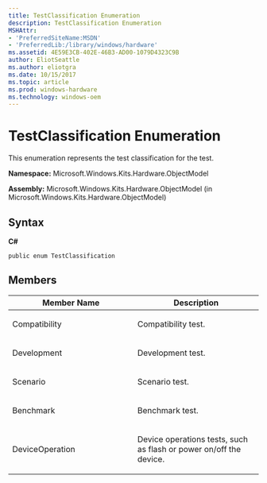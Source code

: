 ```yaml
---
title: TestClassification Enumeration
description: TestClassification Enumeration
MSHAttr:
- 'PreferredSiteName:MSDN'
- 'PreferredLib:/library/windows/hardware'
ms.assetid: 4E59E3CB-402E-46B3-AD00-1079D4323C9B
author: EliotSeattle
ms.author: eliotgra
ms.date: 10/15/2017
ms.topic: article
ms.prod: windows-hardware
ms.technology: windows-oem
---
```


# TestClassification Enumeration


This enumeration represents the test classification for the test.

**Namespace:** Microsoft.Windows.Kits.Hardware.ObjectModel

**Assembly:** Microsoft.Windows.Kits.Hardware.ObjectModel (in Microsoft.Windows.Kits.Hardware.ObjectModel)

## <span id="Syntax"></span><span id="syntax"></span><span id="SYNTAX"></span>Syntax


**C#**

`public enum TestClassification`

## <span id="Members"></span><span id="members"></span><span id="MEMBERS"></span>Members


<table>
<colgroup>
<col width="50%" />
<col width="50%" />
</colgroup>
<thead>
<tr class="header">
<th>Member Name</th>
<th>Description</th>
</tr>
</thead>
<tbody>
<tr class="odd">
<td><p>Compatibility</p></td>
<td><p>Compatibility test.</p></td>
</tr>
<tr class="even">
<td><p>Development</p></td>
<td><p>Development test.</p></td>
</tr>
<tr class="odd">
<td><p>Scenario</p></td>
<td><p>Scenario test.</p></td>
</tr>
<tr class="even">
<td><p>Benchmark</p></td>
<td><p>Benchmark test.</p></td>
</tr>
<tr class="odd">
<td><p>DeviceOperation</p></td>
<td><p>Device operations tests, such as flash or power on/off the device.</p></td>
</tr>
</tbody>
</table>

 

 

 






